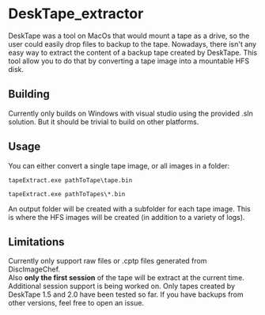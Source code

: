 # DeskTape_extractor
DeskTape was a tool on MacOs that would mount a tape as a drive, so the user could easily drop files to backup to the tape. Nowadays, there isn't any easy way to extract the content of a backup tape created by DeskTape. This tool allow you to do that by converting a tape image into a mountable HFS disk.

## Building
Currently only builds on Windows with visual studio using the provided .sln solution. But it should be trivial to build on other platforms.

## Usage
You can either convert a single tape image, or all images in a folder:
```
tapeExtract.exe pathToTape\tape.bin
```
```
tapeExtract.exe pathToTapes\*.bin
```

An output folder will be created with a subfolder for each tape image. This is where the HFS images will be created (in addition to a variety of logs).

## Limitations
Currently only support raw files or .cptp files generated from DiscImageChef.  
Also **only the first session** of the tape will be extract at the current time. Additional session support is being worked on.
Only tapes created by DeskTape 1.5 and 2.0 have been tested so far. If you have backups from other versions, feel free to open an issue.

